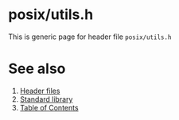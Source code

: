 # posix/utils.h
This is generic page for header file `posix/utils.h`
# See also
1. [Header files](../README.md)
2. [Standard library](../../README.md)
3. [Table of Contents](../../../README.md)
